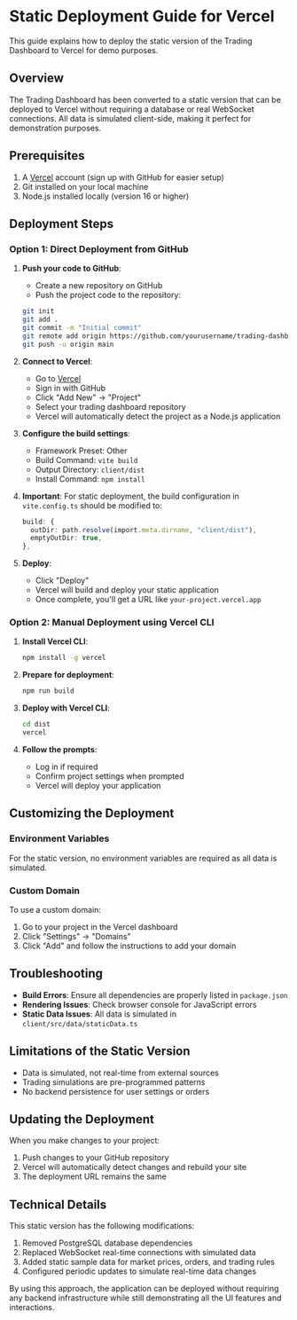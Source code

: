 # Static Deployment Guide for Vercel

This guide explains how to deploy the static version of the Trading Dashboard to Vercel for demo purposes.

## Overview

The Trading Dashboard has been converted to a static version that can be deployed to Vercel without requiring a database or real WebSocket connections. All data is simulated client-side, making it perfect for demonstration purposes.

## Prerequisites

1. A [Vercel](https://vercel.com) account (sign up with GitHub for easier setup)
2. Git installed on your local machine
3. Node.js installed locally (version 16 or higher)

## Deployment Steps

### Option 1: Direct Deployment from GitHub

1. **Push your code to GitHub**:
   - Create a new repository on GitHub
   - Push the project code to the repository:
   ```bash
   git init
   git add .
   git commit -m "Initial commit"
   git remote add origin https://github.com/yourusername/trading-dashboard.git
   git push -u origin main
   ```

2. **Connect to Vercel**:
   - Go to [Vercel](https://vercel.com)
   - Sign in with GitHub
   - Click "Add New" → "Project"
   - Select your trading dashboard repository
   - Vercel will automatically detect the project as a Node.js application

3. **Configure the build settings**:
   - Framework Preset: Other
   - Build Command: `vite build`
   - Output Directory: `client/dist`
   - Install Command: `npm install`

4. **Important**: For static deployment, the build configuration in `vite.config.ts` should be modified to:
   ```typescript
   build: {
     outDir: path.resolve(import.meta.dirname, "client/dist"),
     emptyOutDir: true,
   },
   ```

4. **Deploy**:
   - Click "Deploy"
   - Vercel will build and deploy your static application
   - Once complete, you'll get a URL like `your-project.vercel.app`

### Option 2: Manual Deployment using Vercel CLI

1. **Install Vercel CLI**:
   ```bash
   npm install -g vercel
   ```

2. **Prepare for deployment**:
   ```bash
   npm run build
   ```

3. **Deploy with Vercel CLI**:
   ```bash
   cd dist
   vercel
   ```

4. **Follow the prompts**:
   - Log in if required
   - Confirm project settings when prompted
   - Vercel will deploy your application

## Customizing the Deployment

### Environment Variables

For the static version, no environment variables are required as all data is simulated.

### Custom Domain

To use a custom domain:

1. Go to your project in the Vercel dashboard
2. Click "Settings" → "Domains"
3. Click "Add" and follow the instructions to add your domain

## Troubleshooting

- **Build Errors**: Ensure all dependencies are properly listed in `package.json`
- **Rendering Issues**: Check browser console for JavaScript errors
- **Static Data Issues**: All data is simulated in `client/src/data/staticData.ts`

## Limitations of the Static Version

- Data is simulated, not real-time from external sources
- Trading simulations are pre-programmed patterns
- No backend persistence for user settings or orders

## Updating the Deployment

When you make changes to your project:

1. Push changes to your GitHub repository
2. Vercel will automatically detect changes and rebuild your site
3. The deployment URL remains the same

## Technical Details

This static version has the following modifications:

1. Removed PostgreSQL database dependencies
2. Replaced WebSocket real-time connections with simulated data
3. Added static sample data for market prices, orders, and trading rules
4. Configured periodic updates to simulate real-time data changes

By using this approach, the application can be deployed without requiring any backend infrastructure while still demonstrating all the UI features and interactions.